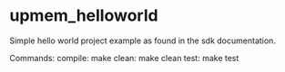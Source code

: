 # upmem_helloworld
Simple hello world project example as found in the sdk documentation. 

Commands:
compile: make
clean: make clean
test: make test
